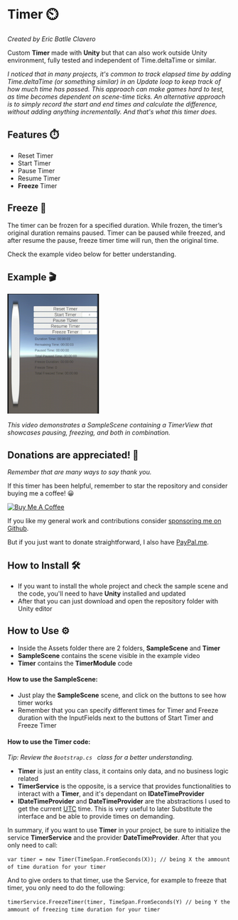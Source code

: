 # Timer ⏲️
*Created by Eric Batlle Clavero*

Custom **Timer** made with **Unity** but that can also work outside Unity environment, fully tested and independent of Time.deltaTime or similar.

*I noticed that in many projects, it's common to track elapsed time by adding Time.deltaTime (or something similar) in an Update loop to keep track of how much time has passed. 
This approach can make games hard to test, as time becomes dependent on scene-time ticks. 
An alternative approach is to simply record the start and end times and calculate the difference, without adding anything incrementally.
And that's what this timer does.*

## Features ⏱️
- Reset Timer
- Start Timer
- Pause Timer
- Resume Timer
- **Freeze** Timer

## Freeze 🥶
The timer can be frozen for a specified duration. 
While frozen, the timer’s original duration remains paused.
Timer can be paused while freezed, and after resume the pause, freeze timer time will run, then the original time.

Check the example video below for better understanding.

## Example 🎬
<p>
  <img src="TimerExample.gif" alt="simple video gif" width="206" height="270"/>
</p>

*This video demonstrates a SampleScene containing a TimerView that showcases pausing, freezing, and both in combination.*

## Donations are appreciated! 💸
*Remember that are many ways to say thank you.*

If this timer has been helpful, remember to star the repository and consider buying me a coffee! 😀 
<p>
<a href="https://www.buymeacoffee.com/ebatlleclavero" target="_blank"><img src="https://cdn.buymeacoffee.com/buttons/default-blue.png" alt="Buy Me A Coffee" width="144.6" height="34"></a>
</p>

If you like my general work and contributions consider [sponsoring me on Github](https://github.com/sponsors/EricBatlle). 

But if you just want to donate straightforward, I also have [PayPal.me](https://paypal.me/EricBatlleClavero?locale.x=es_ES).

## How to Install :hammer_and_wrench:	
- If you want to install the whole project and check the sample scene and the code, you'll need to have **Unity** installed and updated
- After that you can just download and open the repository folder with Unity editor

## How to Use ⚙️
- Inside the Assets folder there are 2 folders, **SampleScene** and **Timer**
- **SampleScene** contains the scene visible in the example video
- **Timer** contains the **TimerModule** code
  
#### How to use the SampleScene:
- Just play the **SampleScene** scene, and click on the buttons to see how timer works
- Remember that you can specify different times for Timer and Freeze duration with the InputFields next to the buttons of Start Timer and Freeze Timer

#### How to use the Timer code:
*Tip: Review the ``Bootstrap.cs `` class for a better understanding.*

- **Timer** is just an entity class, it contains only data, and no business logic related
- **TimerService** is the opposite, is a service that provides functionalities to interact with a **Timer**, and it's dependant on **IDateTimeProvider**
- **IDateTimeProvider** and **DateTimeProvider** are the abstractions I used to get the current [UTC](https://en.wikipedia.org/wiki/Coordinated_Universal_Time) time. This is very useful to later Substitute the interface and be able to provide times on demanding.

In summary, if you want to use **Timer** in your project, be sure to initialize the service **TimerService** and the provider **DateTimeProvider**.
After that you only need to call:

``var timer = new Timer(TimeSpan.FromSeconds(X)); // being X the ammount of time duration for your timer``

And to give orders to that timer, use the Service, for example to freeze that timer, you only need to do the following:

``timerService.FreezeTimer(timer, TimeSpan.FromSeconds(Y) // being Y the ammount of freezing time duration for your timer``
